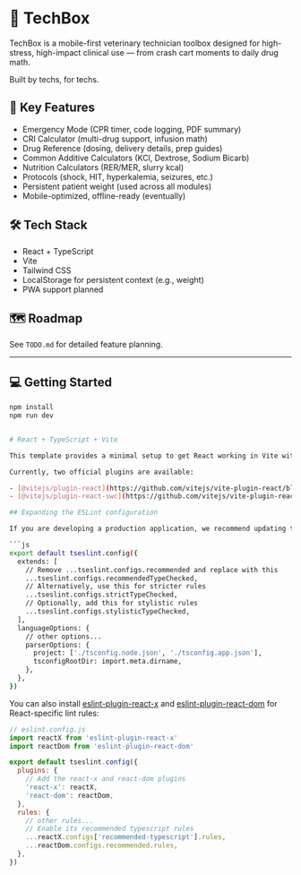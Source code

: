 # 🐾 TechBox

TechBox is a mobile-first veterinary technician toolbox designed for high-stress, high-impact clinical use — from crash cart moments to daily drug math.

Built by techs, for techs.

## 🚨 Key Features

- Emergency Mode (CPR timer, code logging, PDF summary)
- CRI Calculator (multi-drug support, infusion math)
- Drug Reference (dosing, delivery details, prep guides)
- Common Additive Calculators (KCl, Dextrose, Sodium Bicarb)
- Nutrition Calculators (RER/MER, slurry kcal)
- Protocols (shock, HIT, hyperkalemia, seizures, etc.)
- Persistent patient weight (used across all modules)
- Mobile-optimized, offline-ready (eventually)

## 🛠️ Tech Stack

- React + TypeScript
- Vite
- Tailwind CSS
- LocalStorage for persistent context (e.g., weight)
- PWA support planned

## 🗺️ Roadmap

See `TODO.md` for detailed feature planning.

---

## 💻 Getting Started

```bash
npm install
npm run dev


# React + TypeScript + Vite

This template provides a minimal setup to get React working in Vite with HMR and some ESLint rules.

Currently, two official plugins are available:

- [@vitejs/plugin-react](https://github.com/vitejs/vite-plugin-react/blob/main/packages/plugin-react) uses [Babel](https://babeljs.io/) for Fast Refresh
- [@vitejs/plugin-react-swc](https://github.com/vitejs/vite-plugin-react/blob/main/packages/plugin-react-swc) uses [SWC](https://swc.rs/) for Fast Refresh

## Expanding the ESLint configuration

If you are developing a production application, we recommend updating the configuration to enable type-aware lint rules:

```js
export default tseslint.config({
  extends: [
    // Remove ...tseslint.configs.recommended and replace with this
    ...tseslint.configs.recommendedTypeChecked,
    // Alternatively, use this for stricter rules
    ...tseslint.configs.strictTypeChecked,
    // Optionally, add this for stylistic rules
    ...tseslint.configs.stylisticTypeChecked,
  ],
  languageOptions: {
    // other options...
    parserOptions: {
      project: ['./tsconfig.node.json', './tsconfig.app.json'],
      tsconfigRootDir: import.meta.dirname,
    },
  },
})
```

You can also install [eslint-plugin-react-x](https://github.com/Rel1cx/eslint-react/tree/main/packages/plugins/eslint-plugin-react-x) and [eslint-plugin-react-dom](https://github.com/Rel1cx/eslint-react/tree/main/packages/plugins/eslint-plugin-react-dom) for React-specific lint rules:

```js
// eslint.config.js
import reactX from 'eslint-plugin-react-x'
import reactDom from 'eslint-plugin-react-dom'

export default tseslint.config({
  plugins: {
    // Add the react-x and react-dom plugins
    'react-x': reactX,
    'react-dom': reactDom,
  },
  rules: {
    // other rules...
    // Enable its recommended typescript rules
    ...reactX.configs['recommended-typescript'].rules,
    ...reactDom.configs.recommended.rules,
  },
})
```
